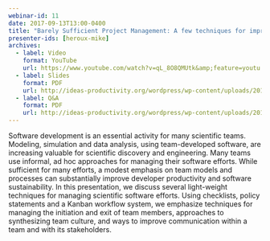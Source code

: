 ```yaml
---
webinar-id: 11
date: 2017-09-13T13:00-0400
title: "Barely Sufficient Project Management: A few techniques for improving your scientific software development efforts"
presenter-ids: [heroux-mike]
archives:
  - label: Video
    format: YouTube
    url: https://www.youtube.com/watch?v=qL_8O8QMUtk&amp;feature=youtu.be
  - label: Slides
    format: PDF
    url: http://ideas-productivity.org/wordpress/wp-content/uploads/2017/06/session011-slides.pdf
  - label: Q&A
    format: PDF
    url: http://ideas-productivity.org/wordpress/wp-content/uploads/2017/06/session011-qa.pdf
---
```

Software development is an essential activity for many scientific
teams.  Modeling, simulation and data analysis, using team-developed
software, are increasing valuable for scientific discovery and
engineering. Many teams use informal, ad hoc approaches for managing
their software efforts.  While sufficient for many efforts, a modest
emphasis on team models and processes can substantially improve
developer productivity and software sustainability. In this
presentation, we discuss several light-weight techniques for managing
scientific software efforts.  Using checklists, policy statements and
a Kanban workflow system, we emphasize techniques for managing the
initiation and exit of team members, approaches to synthesizing team
culture, and ways to improve communication within a team and with its
stakeholders.
